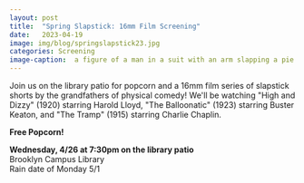 ```yaml
---
layout: post
title:  "Spring Slapstick: 16mm Film Screening"
date:   2023-04-19
image: img/blog/springslapstick23.jpg
categories: Screening
image-caption:  a figure of a man in a suit with an arm slapping a pie in his face
---
```


Join us on the library patio for popcorn and a 16mm film series of slapstick shorts by the grandfathers of physical comedy!  We'll be watching "High and Dizzy" (1920) starring Harold Lloyd, "The Balloonatic" (1923) starring Buster Keaton, and "The Tramp" (1915) starring Charlie Chaplin.

**Free Popcorn!**

**Wednesday, 4/26 at 7:30pm on the library patio**<br>
Brooklyn Campus Library<br>
Rain date of Monday 5/1
